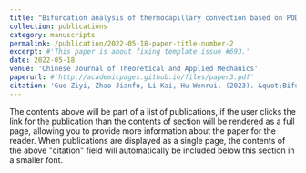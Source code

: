 ```yaml
---
title: "Bifurcation analysis of thermocapillary convection based on POD-Galerkin reduced-order method"
collection: publications
category: manuscripts
permalink: /publication/2022-05-18-paper-title-number-2
excerpt: #'This paper is about fixing template issue #693.'
date: 2022-05-18
venue: 'Chinese Journal of Theoretical and Applied Mechanics'
paperurl: #'http://academicpages.github.io/files/paper3.pdf'
citation: 'Guo Ziyi, Zhao Jianfu, Li Kai, Hu Wenrui. (2023). &quot;Bifurcation analysis of thermocapillary convection based on POD-Galerkin reduced-order method.&quot; <i>Chinese Journal of Theoretical and Applied Mechanics</i>. 2022, 54(5): 1186-1198.'
---
```


The contents above will be part of a list of publications, if the user clicks the link for the publication than the contents of section will be rendered as a full page, allowing you to provide more information about the paper for the reader. When publications are displayed as a single page, the contents of the above "citation" field will automatically be included below this section in a smaller font.
